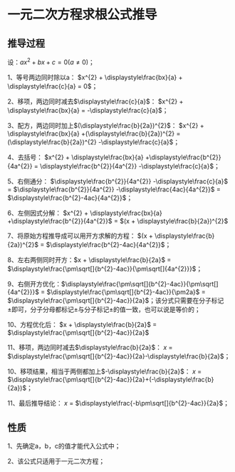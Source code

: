 # 一元二次方程求根公式推导

## 推导过程
设：$ax^{2} + bx + c = 0(a\ne0)$；

1、等号两边同时除以a：
$x^{2} + \displaystyle\frac{bx}{a} + \displaystyle\frac{c}{a} = 0$；

2、移项，两边同时减去$\displaystyle\frac{c}{a}$：
$x^{2} + \displaystyle\frac{bx}{a} = -\displaystyle\frac{c}{a}$；

3、配方，两边同时加上$(\displaystyle\frac{b}{2a})^{2}$：
$x^{2} + \displaystyle\frac{bx}{a} +(\displaystyle\frac{b}{2a})^{2} = (\displaystyle\frac{b}{2a})^{2} -\displaystyle\frac{c}{a}$；

4、去括号：
$x^{2} + \displaystyle\frac{bx}{a} +\displaystyle\frac{b^{2}}{4a^{2}} = \displaystyle\frac{b^{2}}{4a^{2}} -\displaystyle\frac{c}{a}$；

5、右侧通分：
$\displaystyle\frac{b^{2}}{4a^{2}} -\displaystyle\frac{c}{a}$ = $\displaystyle\frac{b^{2}}{4a^{2}} -\displaystyle\frac{4ac}{4a^{2}}$ = $\displaystyle\frac{b^{2}-4ac}{4a^{2}}$；

6、左侧因式分解：
$x^{2} + \displaystyle\frac{bx}{a} +\displaystyle\frac{b^{2}}{4a^{2}}$ = $(x + \displaystyle\frac{b}{2a})^{2}$

7、将原始方程推导成可以用开方求解的方程：
$(x + \displaystyle\frac{b}{2a})^{2}$ = $\displaystyle\frac{b^{2}-4ac}{4a^{2}}$；

8、左右两侧同时开方：$x + \displaystyle\frac{b}{2a}$ = $\displaystyle\frac{\pm\sqrt[]{b^{2}-4ac}}{\pm\sqrt[]{4a^{2}}}$；

9、右侧开方优化：$\displaystyle\frac{\pm\sqrt[]{b^{2}-4ac}}{\pm\sqrt[]{4a^{2}}}$ = $\displaystyle\frac{\pm\sqrt[]{b^{2}-4ac}}{\pm2a}$ = $\displaystyle\frac{\pm\sqrt[]{b^{2}-4ac}}{2a}$；该分式只需要在分子标记$\pm$即可，分子分母都标记$\pm$与分子标记$\pm$的值一致，也可以说是等价的；

10、方程优化后：
$x + \displaystyle\frac{b}{2a}$ = $\displaystyle\frac{\pm\sqrt[]{b^{2}-4ac}}{2a}$

11、移项，两边同时减去$\displaystyle\frac{b}{2a}$：
$x$ = $\displaystyle\frac{\pm\sqrt[]{b^{2}-4ac}}{2a}-\displaystyle\frac{b}{2a}$；

10、移项结果，相当于两侧都加上$-\displaystyle\frac{b}{2a}$：
$x$ = $\displaystyle\frac{\pm\sqrt[]{b^{2}-4ac}}{2a}+(-\displaystyle\frac{b}{2a})$；

11、最后推导结论：
$x$ = $\displaystyle\frac{-b\pm\sqrt[]{b^{2}-4ac}}{2a}$；

## 性质
1、先确定a，b，c的值才能代入公式中；

2、该公式只适用于一元二次方程；
